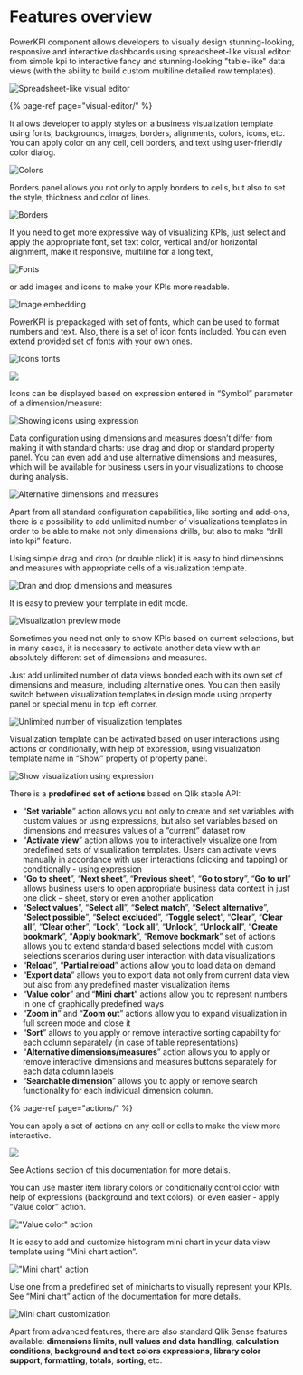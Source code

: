 # Features overview

PowerKPI component allows developers to visually design stunning-looking, responsive and interactive dashboards using spreadsheet-like visual editor: from simple kpi to interactive fancy and stunning-looking "table-like" data views \(with the ability to build custom multiline detailed row templates\).

![Spreadsheet-like visual editor](.gitbook/assets/features1.png)

{% page-ref page="visual-editor/" %}

It allows developer to apply styles on a business visualization template using fonts, backgrounds, images, borders, alignments, colors, icons, etc. You can apply color on any cell, cell borders, and text using user-friendly color dialog.

![Colors](.gitbook/assets/features2.png)

Borders panel allows you not only to apply borders to cells, but also to set the style, thickness and color of lines.

![Borders](.gitbook/assets/features3.png)

If you need to get more expressive way of visualizing KPIs, just select and apply the appropriate font, set text color, vertical and/or horizontal alignment, make it responsive, multiline for a long text,

![Fonts](.gitbook/assets/features4.png)

or add images and icons to make your KPIs more readable.

![Image embedding](.gitbook/assets/features5.png)

PowerKPI is prepackaged with set of fonts, which can be used to format numbers and text. Also, there is a set of icon fonts included. You can even extend provided set of fonts with your own ones.

![Icons fonts](.gitbook/assets/features7.png)

![](.gitbook/assets/features6.png)

Icons can be displayed based on expression entered in “Symbol” parameter of a dimension/measure:

![Showing icons using expression](.gitbook/assets/features8.png)

Data configuration using dimensions and measures doesn’t differ from making it with standard charts: use drag and drop or standard property panel. You can even add and use alternative dimensions and measures, which will be available for business users in your visualizations to choose during analysis.

![Alternative dimensions and measures](.gitbook/assets/features9.png)

Apart from all standard configuration capabilities, like sorting and add-ons, there is a possibility to add unlimited number of visualizations templates in order to be able to make not only dimensions drills, but also to make “drill into kpi” feature.

Using simple drag and drop \(or double click\) it is easy to bind dimensions and measures with appropriate cells of a visualization template.

![Dran and drop dimensions and measures](.gitbook/assets/features10.png)

It is easy to preview your template in edit mode.

![Visualization preview mode](.gitbook/assets/features11.png)

  
Sometimes you need not only to show KPIs based on current selections, but in many cases, it is necessary to activate another data view with an absolutely different set of dimensions and measures.

Just add unlimited number of data views bonded each with its own set of dimensions and measure, including alternative ones. You can then easily switch between visualization templates in design mode using property panel or special menu in top left corner.

![Unlimited number of visualization templates](.gitbook/assets/features12.png)

Visualization template can be activated based on user interactions using actions or conditionally, with help of expression, using visualization template name in “Show” property of property panel.

![Show visualization using expression](.gitbook/assets/features13.png)

 There is a **predefined set of actions** based on Qlik stable API:

*  “**Set variable**” action allows you not only to create and set variables with custom values or using expressions, but also set variables based on dimensions and measures values of a “current” dataset row
* “**Activate view**” action allows you to interactively visualize one from predefined sets of visualization templates. Users can activate views manually in accordance with user interactions \(clicking and tapping\) or conditionally - using expression
* “**Go to sheet**”, “**Next sheet**”, “**Previous sheet**”, “**Go to story**”, “**Go to url**” allows business users to open appropriate business data context in just one click – sheet, story or even another application
* “**Select values**”, “**Select all**”, “**Select match**”, “**Select alternative**”, “**Select possible**”, “**Select excluded**”,  “**Toggle select**”, “**Clear**”, “**Clear all**”, “**Clear other**”, “**Lock**”, “**Lock all**”, “**Unlock**”, “**Unlock all**”, “**Create bookmark**”, “**Apply bookmark**”, “**Remove bookmark**” set of actions allows you to extend standard based selections model with custom selections scenarios during user interaction with  data visualizations
* “**Reload**”, “**Partial reload**” actions allow you to load data on demand
* “**Export data**” allows you to export data not only from current data view but also from any predefined master visualization items
* “**Value color**” and “**Mini chart**” actions allow you to represent numbers in one of graphically predefined ways
* “**Zoom in**” and “**Zoom out**” actions allow you to expand visualization in full screen mode and close it
* “**Sort**” allows to you apply or remove interactive sorting capability for each column separately \(in case of table representations\)
* “**Alternative dimensions/measures**” action allows you to apply or remove interactive dimensions and measures buttons separately for each data column labels
* “**Searchable dimension**” allows you to apply or remove search functionality for each individual dimension column.

{% page-ref page="actions/" %}

You can apply a set of actions on any cell or cells to make the view more interactive. 

![](.gitbook/assets/features14.png)

See Actions section of this documentation for more details.

You can use master item library colors or conditionally control color with help of expressions \(background and text colors\), or even easier - apply “Value color” action.

![&quot;Value color&quot; action](.gitbook/assets/features15.png)



It is easy to add and customize histogram mini chart in your data view template using “Mini chart action”.

![&quot;Mini chart&quot; action](.gitbook/assets/features16.png)

Use one from a predefined set of minicharts to visually represent your KPIs. See “Mini chart” action of the documentation for more details.

![Mini chart customization](.gitbook/assets/features17.png)

Apart from advanced features, there are also standard Qlik Sense features available: **dimensions limits**, **null values and data handling**, **calculation conditions**, **background and text colors expressions**, **library color support**, **formatting**, **totals**, **sorting**, etc.


